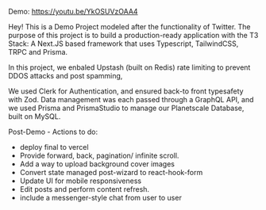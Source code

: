 Demo: https://youtu.be/YkOSUVzOAA4

Hey! This is a Demo Project modeled after the functionality of Twitter. The purpose of this project is to build a production-ready application with the T3 Stack: A Next.JS based framework that uses Typescript, TailwindCSS, TRPC and Prisma.

In this project, we enbaled Upstash (built on Redis) rate limiting to prevent DDOS attacks and post spamming,

We used Clerk for Authentication, and ensured back-to front typesafety with Zod. Data management was each passed through a GraphQL API, and we used Prisma and PrismaStudio to manage our Planetscale Database, built on MySQL.

Post-Demo - Actions to do: 
- deploy final to vercel
- Provide forward, back, pagination/ infinite scroll.
- Add a way to upload background cover images
- Convert state managed post-wizard to react-hook-form
- Update UI for mobile responsiveness
- Edit posts and perform content refresh.
- include a messenger-style chat from user to user